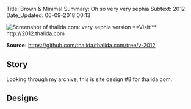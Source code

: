 Title:          Brown & Minimal
Summary:        Oh so very very sephia
Subtext:        2012
Date_Updated:   06-09-2018 00:13

<img alt="Screenshot of thalida.com: very sephia version" src="/static/images/posts/meta-history/2012/screenshot.png" class="img--block">
**Visit:**
http://2012.thalida.com

**Source:**
https://github.com/thalida/thalida.com/tree/v-2012

## Story
Looking through my archive, this is site design #8 for thalida.com.

## Designs
